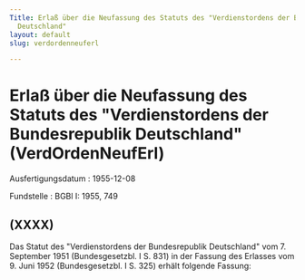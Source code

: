 ```yaml
---
Title: Erlaß über die Neufassung des Statuts des "Verdienstordens der Bundesrepublik
  Deutschland"
layout: default
slug: verdordenneuferl

---
```


# Erlaß über die Neufassung des Statuts des "Verdienstordens der Bundesrepublik Deutschland" (VerdOrdenNeufErl)

Ausfertigungsdatum
:   1955-12-08

Fundstelle
:   BGBl I: 1955, 749



## (XXXX)

Das Statut des "Verdienstordens der Bundesrepublik Deutschland" vom 7.
September 1951 (Bundesgesetzbl. I S. 831) in der Fassung des Erlasses
vom 9. Juni 1952 (Bundesgesetzbl. I S. 325) erhält folgende Fassung:

